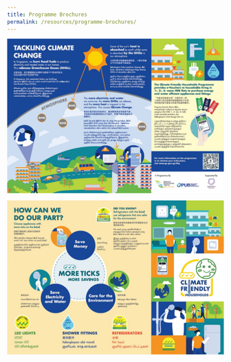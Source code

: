 ```yaml
---
title: Programme Brochures
permalink: /resources/programme-brochures/
---
```


![brochure page 1](/images/brochure-pg-1.jpg)

![brochure page 2](/images/brochure-pg-2.jpg)
